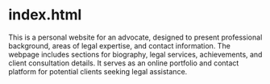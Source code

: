 # index.html
This is a personal website for an advocate, designed to present professional background, areas of legal expertise, and contact information. The webpage includes sections for biography, legal services, achievements, and client consultation details. It serves as an online portfolio and contact platform for potential clients seeking legal assistance.
